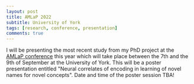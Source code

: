 ```yaml
---
layout: post
title: AMLaP 2022
subtitle: University of York
tags: [research, conference, presentation]
comments: true
---
```


I will be presenting the most recent study from my PhD project at the [AMLaP conference](https://amlap2022.york.ac.uk) this year which will take place between the 7th and the 9th of September at the University of York.
This will be a poster presentation entitled "Neural correlates of encoding in learning of novel names for novel concepts". Date and time of the poster session TBA!


